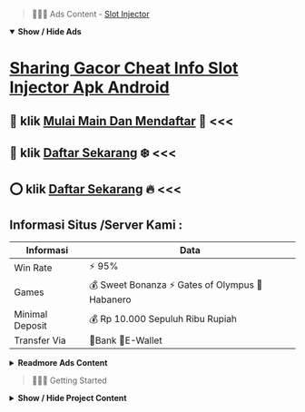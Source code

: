 > :red_circle::red_circle::red_circle: Ads Content - [Slot Injector](https://atom.io/packages/slot-injector)

<details open><summary><b>Show / Hide Ads</b></summary>

# [Sharing Gacor Cheat Info Slot Injector Apk Android](https://atom.io/packages/slot-injector)
## :star2: klik [Mulai Main Dan Mendaftar](https://178.128.112.84/slot/pragmatic/) :dart: <<< 
## :8ball: klik [Daftar Sekarang](https://178.128.112.84/slot/habanero/) :snowflake: <<< 
## :o: klik [Daftar Sekarang](https://178.128.112.84/register/) :fire: <<< 

## Informasi Situs /Server Kami : 

| Informasi  | Data |
| ------------- | ------------- |
| Win Rate  | ⚡ 95% |
| Games  | 💰 Sweet Bonanza ⚡ Gates of Olympus 🔱 Habanero |
| Minimal Deposit  | 💰 Rp 10.000 Sepuluh Ribu Rupiah |
| Transfer Via  | 🏅Bank 🏅E-Wallet |

<details><summary><b>Readmore Ads Content</b></summary>

## Table Of Content
- [Rumus Putaran Situs Slot Gacor 2022](#situs-slot-gacor-2022)
- [Situs Permainan Bocoran Slot Gacor Hari Ini](#bocoran-slot-gacor-hari-ini)
- [Link Lengkap Slot Aztec Gems](#slot-aztec-gems)
- [Vip Slot Bonus New Member 100 Slot Game](#bonus-new-member-100-slot-game)
- [Tutorial Lengkap Daftar Slot](#daftar-slot)
- [Rekomendasi Tergacor Toto Slot4d](#toto-slot4d)
- [Bocoran Terbaru Situs Game Slot Terpercaya](#situs-game-slot-terpercaya)
- [Rahasia Gacor Daftar Slot](#daftar-slot)

## Situs Slot Gacor 2022
Apa Gampang Menang Bermain Slot Online? Kemenangan pasti terus-menerus gampang diraih apabila bermain pada bandar slot gacor terpercaya 2022, RTP maupun disebut return to player yang disediakan patut tinggi mencapai 98.69% di setiap mainan slot online yang tersedia. Segera daftar pada link slot gacor mudah beroleh musim ini dengan capai kemenangan kamu.
## Bocoran Slot Gacor Hari Ini
Keamanan Terjaga Maraknya situs judi online yang ada dalam negara Indonesia ini seringkali berakibat banyaknya tampil situs slot online yang abal-abal. Saat Anda telah terbenam ke situs abal-abal, mekanis data persona dari setiap pemainnya nggak meyakinkan keamanannya. Bisa senantiasa data persona dari setiap Anggota itu dijual bebas. Sementara situs judi online formal telah berkomitmen hendak menjaga kedamaian dari data persona pemainnya. Bahkan data perseorangan dari member pun tidak rupa-rupanya sanggup jatuh ke blok lain yang nggak bertanggung jawab.
## Slot Aztec Gems
Pasti engkau buntu kan? Mana situs slot gacor terbaru maka terpercaya no 1 dalam Indonesia jadi pertunjukan yang seru untuk dimainkan, telah bukan aneh apabila mainan ini mempunyai pemuja yang sangat dekat bandingkan sama pertunjukan taruhan judi daring yang lain. Bagi kalian yang sementara mencari situs judi slot terlengkap untuk anda bermain ataupun menengah, padahal, pas mencari bobot daftar judi slot terbaru, kebetulan kami dari Agentotoplay situs terpercaya yang dapat anda kunjungi agar bermain karena banyak jackpot pula keunggulan besar yang sanggup saudara dapatkan! acap daftarkan akun saudara serta rasakan kesedapan permainan di situs kita https://45.64.128.115/ 

## Bonus New Member 100 Slot Game
Di zaman yang serba modern beserta canggih ini, menyeleksi suatu situs slot online terbaru menjalani jejaring internet sangatlah mudah agar dikerjakan bergandengan www. Akan namun kalau engkau salah menyeleksi situs slot terbaru deposit via pulsa ekonomis mampu berdampak fatal laksana penggelapan dana serta kecurian. Disini serupa situs judi slot online terbaru no 1 merundingkan slot online yang tempo-tempo bagi jackpot serta paling nggak deposit lagi penarikan dana yang sigap pula aman.
## Daftar Slot
Jangan Bertindak Ceroboh, Dan yang terakhir demi resep yakni pakai membatasi kesembronoan. Jangan terlampau terburu – buru peranan memperoleh kemenangan. Karena hasilnya pun hendak nol. Penjudi Enggak ingat sanggup mampu untung ataupun kira-kira tidak, akan tetapi yang nyata kesabaran begitu bermain games Slot yang ada kalanya bagi jackpot itu amat dibutuhkan lho! Kebanyakan member maju mengenyam perihal diantaranya ini, serta membuat mereka kalah beserta menjadi rugi. Utamanya setelah menang, banyak member jadi memaksakan agar bermain kembali. Karena mereka sanggup memperoleh untung yang tinggi. Pada pada akhirnya untung mereka dapatkan pada jam awal mulanya jadi terbuang hanya saja - cuma. Maka dari itu tidak dapat sembrono, dan terlampau bernafsu jam permainan ya gan!


## Toto Slot4d
Agar sampeyan dapat menarik kemenangan waktu bermain judi slot online, hingga terdapat salah suatu tips yang anda sanggup ikuti diantaranya diartikan sebagai memainkan situs lot gacor dangampang beruntung paling gacor sama RTP tertinggi. Berikut ini kami hendak berikan Daftar Game Judi Slot Paling Gacor diantaranya adalah:
## Situs Game Slot Terpercaya
Permainan judi slot dimainkan serta menggunakan perangkat komputer ataupun melalui aplikasi slot yang dalam instal pada ponsel. Pemain mampu miliki aplikasinya pada bandar slot yang mereka memihak bersama gunakan untuk bermain. Pemain tinggal daftar selanjutnya membuat akun slotnya. Kemudian memadatkan deposit bagai modal waktu pertunjukan slot yang mereka mainkan.
## Daftar Slot
Apa itu slot gacor?
Bagi saudara yang lagi belum membaca apa itu slot gacor, seterusnya hendak saya jelaskan menurut singkat, pengertian dari slot gacor yaitu nama yang biasa dibicarakan karena para Anggota judi online yang artinya slot yang ringan dimainkan dimenangkan dengan dimenangkan. sewaktu-waktu diberikan jackpot alias jackpot. cipratan setiap hari.

</details>

</details>

> :red_circle::red_circle::red_circle: Getting Started

<details><summary><b>Show / Hide Project Content</b></summary>

#  Project Name / Title : 
ATPEngine Project #80
##  Getting Started : 
These instructions will get you a copy of the project up and running on your local machine for development and testing purposes. See deployment for notes on how to deploy the project on a live system.

##  Installation for ATPEngine Project #80 : 
A step by step guide that will tell you how to get the development environment up and running.
<ul><li>How to install #1</li><li>How to install #2</li><li>How to install #3</li><li>How to install #4</li><li>How to install #5</li><li>How to install #6</li></ul>

##  Usage : 
A few examples of useful commands and/or tasks.
<ul><li>Usage #1</li><li>Usage  #2</li><li>Usage  #3</li><li>Usage #4</li><li>Usage  #5</li><li>Usage  #6</li></ul>

##  Ads Links : 
Get To Know about our other ads.


[Daftar Judi Slot Penghasil Uang Langsung Ke Rekening 2022](https://atom.io/packages/daftar-judi-slot)

[Judi Onlen Slot Penghasil Uang Langsung Ke Rekening 2022](https://atom.io/packages/judi-onlen-slot)

[Info Slot Gacor Penghasil Uang Langsung Ke Rekening 2022](https://atom.io/packages/info-slot-gacor)

[Situs Slot Pragmatic Penghasil Uang Langsung Ke Rekening 2022](https://atom.io/packages/situs-slot-pragmatic)

[Slot Toto Penghasil Uang Langsung Ke Rekening 2022](https://atom.io/packages/slot-toto)

[Rtp Slot Penghasil Uang Langsung Ke Rekening 2022](https://atom.io/packages/rtp-slot)

[Main Slot Gratis Penghasil Uang Langsung Ke Rekening 2022](https://atom.io/packages/main-slot-gratis)

[Toto Slot4d Penghasil Uang Langsung Ke Rekening 2022](https://atom.io/packages/toto-slot4d)

[Slot Mania Penghasil Uang Langsung Ke Rekening 2022](https://atom.io/packages/slot-mania)

[Slot Gacor Terbaru Penghasil Uang Langsung Ke Rekening 2022](https://atom.io/packages/slot-gacor-terbaru)

##  Additional Project That Can Be Usefull : 
Get To Know about our other projects.


[ATPEngine Project #39](https://atom.io/packages/atpengine-project-39)

[ATPEngine Project #65](https://atom.io/packages/atpengine-project-65)

[ATPEngine Project #47](https://atom.io/packages/atpengine-project-47)

[ATPEngine Project #88](https://atom.io/packages/atpengine-project-88)

[ATPEngine Project #79](https://atom.io/packages/atpengine-project-79)

[ATPEngine Project #28](https://atom.io/packages/atpengine-project-28)

[ATPEngine Project #57](https://atom.io/packages/atpengine-project-57)

[ATPEngine Project #23](https://atom.io/packages/atpengine-project-23)

[ATPEngine Project #16](https://atom.io/packages/atpengine-project-16)

[ATPEngine Project #82](https://atom.io/packages/atpengine-project-82)

[ATPEngine Project #84](https://atom.io/packages/atpengine-project-84)

##  Master Project : 
Incase you want to know more about our master project, please visit [ATPEngine Home Project](https://atom.io/packages/atpengine-home-project)

</details>
